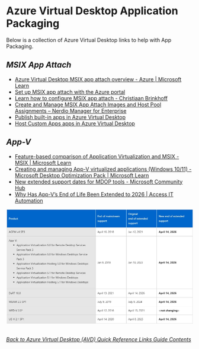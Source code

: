 # Azure Virtual Desktop Application Packaging
Below is a collection of Azure Virtual Desktop links to help with App Packaging.

## *MSIX App Attach*
- [Azure Virtual Desktop MSIX app attach overview - Azure | Microsoft Learn](https://learn.microsoft.com/en-us/azure/virtual-desktop/what-is-app-attach)
- [Set up MSIX app attach with the Azure portal](https://learn.microsoft.com/en-us/azure/virtual-desktop/app-attach-azure-portal)
- [Learn how to configure MSIX app attach - Christiaan Brinkhoff](https://christiaanbrinkhoff.com/2020/12/02/the-future-of-application-virtualization-learn-here-how-to-create-and-configure-msix-app-attach-packages-containers-on-windows-10-enterprise-multi-and-single-session-build-2004-and-higher-for-win/)
- [Create and Manage MSIX App Attach Images and Host Pool Assignments – Nerdio Manager for Enterprise](https://nmw.zendesk.com/hc/en-us/articles/4731670971415-Create-and-Manage-MSIX-App-Attach-Images-and-Host-Pool-Assignments)
- [Publish built-in apps in Azure Virtual Desktop](https://learn.microsoft.com/en-us/azure/virtual-desktop/publish-apps)
- [Host Custom Apps apps in Azure Virtual Desktop](https://learn.microsoft.com/en-us/azure/virtual-desktop/remote-app-streaming/custom-apps)

## *App-V*
- [Feature-based comparison of Application Virtualization and MSIX - MSIX | Microsoft Learn](https://learn.microsoft.com/en-us/windows/msix/comparisonofappvwithmsix)
- [Creating and managing App-V virtualized applications (Windows 10/11) - Microsoft Desktop Optimization Pack | Microsoft Learn](https://learn.microsoft.com/en-us/microsoft-desktop-optimization-pack/app-v/appv-creating-and-managing-virtualized-applications)
- [New extended support dates for MDOP tools - Microsoft Community Hub](https://techcommunity.microsoft.com/t5/windows-it-pro-blog/new-extended-support-dates-for-mdop-tools/ba-p/837312)
- [Why Has App-V’s End of Life Been Extended to 2026 | Access IT Automation](https://accessitautomation.com/why-has-app-vs-end-of-life-been-extended-to-2026-and-what-should-you-do-to-prepare/)

![App-V EOS](/Diagrams/App-V_EOS.jpg)

\
[*Back to Azure Virtual Desktop (AVD) Quick Reference Links Guide Contents*](https://github.com/chrismihm-ms/AVDQuickLinks/blob/main/README.md#azure-virtual-desktop-avd-quick-reference-links)